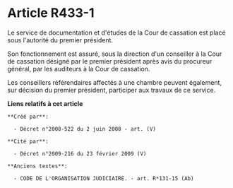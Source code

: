 # Article R433-1

Le service de documentation et d'études de la Cour de cassation est placé sous l'autorité du premier président.

Son fonctionnement est assuré, sous la direction d'un conseiller à la Cour de cassation désigné par le premier président
après avis du procureur général, par les auditeurs à la Cour de cassation.

Les conseillers référendaires affectés à une chambre peuvent également, sur décision du premier président, participer aux
travaux de ce service.

**Liens relatifs à cet article**

	**Créé par**:

	  - Décret n°2008-522 du 2 juin 2008 - art. (V)

	**Cité par**:

	  - Décret n°2009-216 du 23 février 2009 (V)

	**Anciens textes**:

	  - CODE DE L'ORGANISATION JUDICIAIRE. - art. R*131-15 (Ab)
